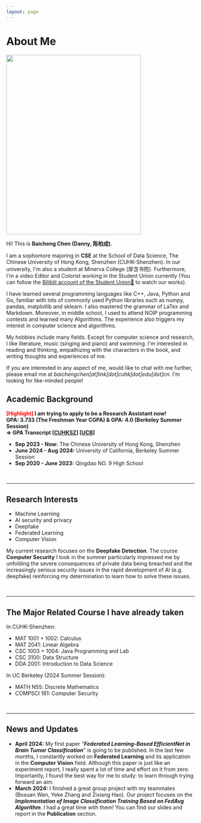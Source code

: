 ```yaml
---
layout: page
---
```


# About Me

<img src="https://baichengdanny.github.io/danny.jpg?raw=true" class="floatpic" width="360" height="480">



Hi! This is **Baicheng Chen (Danny, 陈柏成)**.

I am a sophomore majoring in **CSE** at the School of Data Science, The Chinese University of Hong Kong, Shenzhen (CUHK-Shenzhen). In our university, I'm also a student at Minerva College (厚含书院). Furthermore, I'm a video Editor and Colorist working in the Student Union currently (You can follow the [Bilibili account of the Student Union🔗](https://space.bilibili.com/508002687) to watch our works).

I have learned several programming languages like C++, Java, Python and Go, familiar with lots of commonly used Python libraries such as numpy, pandas, matplotlib and sklearn. I also mastered the grammar of LaTex and Markdown. Moreover, in middle school, I used to attend NOIP programming contests and learned many Algorithms. The experience also triggers my interest in computer science and algorithms.

My hobbies include many fields.  Except for computer science and research, I like literature, music (singing and piano) and swimming. I'm interested in reading and thinking, empathizing with the characters in the book, and writing thoughts and experiences of me. 

If you are interested in any aspect of me, would like to chat with me further, please email me at *baichengchen[at]link[dot]cuhk[dot]edu[dot]cn*. I'm looking for like-minded people!

## Academic Background

**<font color='red'>[Highlight]</font> I am trying to apply to be a Research Assistant now!**<br>**GPA: 3.733 (The Freshman Year CGPA) & GPA: 4.0 (Berkeley Summer Session)<br>=> GPA Transcript [[CUHKSZ](https://baichengdanny.github.io/file/SSR_TSRPT.pdf)] [[UCB](https://baichengdanny.github.io/file/TESN0K8I.pdf)]**

- **Sep 2023 - Now:** The Chinese University of Hong Kong, Shenzhen
- **June 2024 - Aug 2024:** University of California, Berkeley Summer Session
- **Sep 2020 - June 2023:** Qingdao NO. 9 High School

<br>

---

## Research Interests

- Machine Learning
- AI security and privacy
- Deepfake
- Federated Learning
- Computer Vision

My current research focuses on the **Deepfake Detection**. The course **Computer Security** I took in the summer  particularly impressed me by unfolding the severe consequences of private data being breached and the increasingly serious security issues in the rapid development of Al (e.g. deepfake) reinforcing my determination to learn how to solve these issues.

<br>

------

## The Major Related Course I have already taken

In CUHK-Shenzhen: 

- MAT 1001 + 1002: Calculus
- MAT 2041: Linear Algebra
- CSC 1003 + 1004: Java Programming and Lab
- CSC 3100: Data Structure
- DDA 2001: Introduction to Data Science

In UC Berkeley (2024 Summer Session):

- MATH N55: Discrete Mathematics
- COMPSCI 161: Computer Security

<br>

------

## News and Updates

- **April 2024:** My first paper "***Federated Learning-Based EfficientNet in Brain Tumor Classification***" is going to be published. In the last few months, I constantly worked on **Federated Learning** and its application in the **Computer Vision** field. Although this paper is just like an experiment report, I  really spent a lot of time and effort on it from zero. Importantly, I found the best way for me to study: to learn through trying forward an aim. 
- **March 2024:** I finished a great group project with my teammates (Boxuan Wen, Yeke Zhang and Zixiang Hao). Our project focuses on the ***Implementation of Image Classification Training Based on FedAvg Algorithm***. I had a great time with them! You can find our slides and report in the **Publication** section. 
